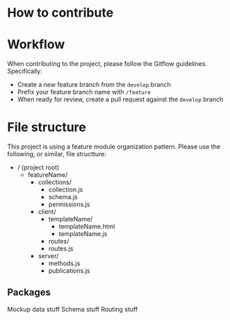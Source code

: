 # How to contribute

# Workflow
When contributing to the project, please follow the Gitflow guidelines. Specifically:
* Create a new feature branch from the `develop` branch
* Prefix your feature branch name with `/feature`
* When ready for review, create a pull request against the `develop` branch


# File structure
This project is using a feature module organization pattern. Please use the following, or similar, file structture:

  * / (project root)
    * featureName/
      * collections/
        * collection.js
        * schema.js
        * permissions.js
      * client/
        * templateName/
          * templateName.html
          * templateName.js
         * routes/
          * routes.js 
      * server/
        * methods.js
        * publications.js

## Packages
Mockup data stuff
Schema stuff
Routing stuff

